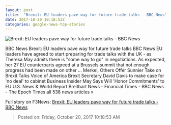 ```yaml
---
layout: post
title:  "Brexit: EU leaders pave way for future trade talks - BBC News"
date: 2017-10-20 10:18:53Z
categories: google-news-top-stories
---
```


![Brexit: EU leaders pave way for future trade talks - BBC News](https://ichef-1.bbci.co.uk/news/1024/cpsprodpb/136DB/production/_98397597_mediaitem98397594.jpg)

BBC News Brexit: EU leaders pave way for future trade talks BBC News EU leaders have agreed to start preparing for trade talks with the UK - as Theresa May admits there is "some way to go" in negotiations. As expected, her 27 EU counterparts agreed at a Brussels summit that not enough progress had been made on other ... Merkel, Others Offer Sunnier Take on Brexit Talks Voice of America Brexit Secretary David Davis to make case for 'no deal' to cabinet Business Insider May Says Will 'Honor Commitments' to EU U.S. News & World Report Breitbart News - Financial Times - BBC News - The Epoch Times all 538 news articles »


Full story on F3News: [Brexit: EU leaders pave way for future trade talks - BBC News](http://www.f3nws.com/n/r4YpeG)

> Posted on: Friday, October 20, 2017 10:18:53 AM
